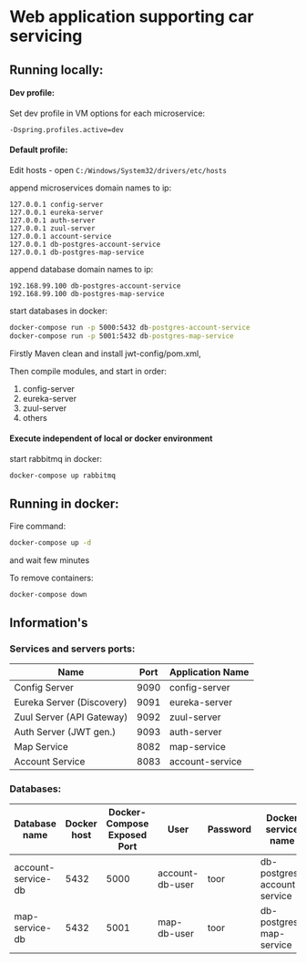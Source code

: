 # Web application supporting car servicing

## Running locally:

#### Dev profile:
Set dev profile in VM options for each microservice:
```
-Dspring.profiles.active=dev
```

#### Default profile:
Edit hosts - open `C:/Windows/System32/drivers/etc/hosts`

append microservices domain names to ip:
```
127.0.0.1 config-server
127.0.0.1 eureka-server
127.0.0.1 auth-server
127.0.0.1 zuul-server
127.0.0.1 account-service
127.0.0.1 db-postgres-account-service
127.0.0.1 db-postgres-map-service
```
append database domain names to ip:
```
192.168.99.100 db-postgres-account-service
192.168.99.100 db-postgres-map-service
```

start databases in docker:
```cmd
docker-compose run -p 5000:5432 db-postgres-account-service
docker-compose run -p 5001:5432 db-postgres-map-service
```

Firstly Maven clean and install jwt-config/pom.xml,

Then compile modules, and start in order:
1. config-server
1. eureka-server
1. zuul-server
1. others

#### Execute independent of local or docker environment
start rabbitmq in docker:
```cmd
docker-compose up rabbitmq
```

## Running in docker:
Fire command:
```cmd
docker-compose up -d
```
and wait few minutes

To remove containers:
```cmd
docker-compose down
```

## Information's
### Services and servers ports:
| Name | Port | Application Name |
| --- | --- | --- |
| Config Server | 9090 | config-server |
| Eureka Server (Discovery) | 9091 | eureka-server |
| Zuul Server (API Gateway) | 9092 | zuul-server |
| Auth Server (JWT gen.) | 9093 | auth-server |
| Map Service | 8082 | map-service |
| Account Service | 8083 | account-service |

### Databases:
| Database name | Docker host | Docker-Compose Exposed Port | User | Password | Docker service name |
| --- | --- | --- | --- | --- | --- |
| account-service-db | 5432 | 5000 | account-db-user | toor | db-postgres-account-service |
| map-service-db | 5432 | 5001 | map-db-user | toor | db-postgres-map-service |
